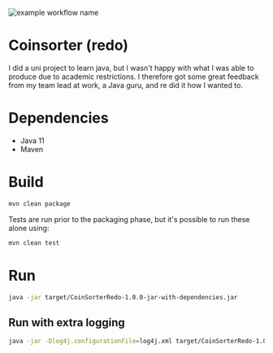 ![example workflow name](https://github.com/geekskick/CoinSorterRedo/workflows/Java%20CI%20with%20Maven/badge.svg)


# Coinsorter (redo)
I did a uni project to learn java, but I wasn't happy with what I was able to produce due to academic restrictions. I therefore got some great feedback from my team lead at work, a Java guru, and re did it how I wanted to. 

# Dependencies
* Java 11
* Maven

# Build
```bash
mvn clean package
```

Tests are run prior to the packaging phase, but it's possible to run these alone using:
```bash
mvn clean test
```

# Run
```bash
java -jar target/CoinSorterRedo-1.0.0-jar-with-dependencies.jar
```
## Run with extra logging
```bash
java -jar -Dlog4j.configurationFile=log4j.xml target/CoinSorterRedo-1.0.0-jar-with-dependencies.jar
```
